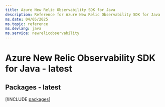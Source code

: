 ```yaml
---
title: Azure New Relic Observability SDK for Java
description: Reference for Azure New Relic Observability SDK for Java
ms.date: 04/05/2025
ms.topic: reference
ms.devlang: java
ms.service: newrelicobservability
---
```

# Azure New Relic Observability SDK for Java - latest
## Packages - latest
[!INCLUDE [packages](new-relic-observability-index.md)]